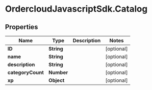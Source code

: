 # OrdercloudJavascriptSdk.Catalog

## Properties
Name | Type | Description | Notes
------------ | ------------- | ------------- | -------------
**ID** | **String** |  | [optional] 
**name** | **String** |  | [optional] 
**description** | **String** |  | [optional] 
**categoryCount** | **Number** |  | [optional] 
**xp** | **Object** |  | [optional] 


